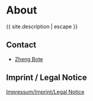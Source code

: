 # About

<p>{{ site.description | escape }}</p>

## Contact

- <a href="https://www.robert.hase-zheng.net" alt="Robert Zheng website">Zheng Bote</a>

## Imprint / Legal Notice

[Impressum/Imprint/Legal Notice](https://www.robert.hase-zheng.net/website/legal_notice)
